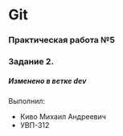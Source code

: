 # Git
### Практическая работа №5
### Задание 2.
##### Изменено в ветке dev

Выполнил:
* Киво Михаил Андреевич
* УВП-312
